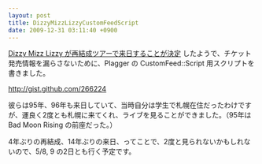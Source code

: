 ```yaml
---
layout: post
title: DizzyMizzLizzyCustomFeedScript
date: 2009-12-31 03:11:40 +0900
---
```



[Dizzy Mizz Lizzy が再結成ツアーで来日することが決定](http://www.clubcitta.co.jp/information.html#news13) したようで、チケット発売情報を漏らさないために、Plagger の CustomFeed::Script 用スクリプトを書きました。

http://gist.github.com/266224

彼らは95年、96年も来日していて、当時自分は学生で札幌在住だったわけですが、運良く2度とも札幌に来てくれ、ライブを見ることができました。（95年は Bad Moon Rising の前座だった。）

4年ぶりの再結成、14年ぶりの来日、ってことで、2度と見られないかもしれないので、5/8, 9 の2日とも行く予定です。
